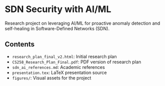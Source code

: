 # SDN Security with AI/ML

Research project on leveraging AI/ML for proactive anomaly detection and self-healing in Software-Defined Networks (SDN).

## Contents

- `research_plan_final_v2.html`: Initial research plan
- `CS258_Research_Plan_Final.pdf`: PDF version of research plan
- `sdn_ai_references.md`: Academic references
- `presentation.tex`: LaTeX presentation source
- `figures/`: Visual assets for the project
